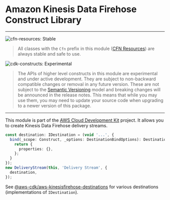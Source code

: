 # Amazon Kinesis Data Firehose Construct Library
<!--BEGIN STABILITY BANNER-->

---

![cfn-resources: Stable](https://img.shields.io/badge/cfn--resources-stable-success.svg?style=for-the-badge)

> All classes with the `Cfn` prefix in this module ([CFN Resources]) are always stable and safe to use.
>
> [CFN Resources]: https://docs.aws.amazon.com/cdk/latest/guide/constructs.html#constructs_lib

![cdk-constructs: Experimental](https://img.shields.io/badge/cdk--constructs-experimental-important.svg?style=for-the-badge)

> The APIs of higher level constructs in this module are experimental and under active development.
> They are subject to non-backward compatible changes or removal in any future version. These are
> not subject to the [Semantic Versioning](https://semver.org/) model and breaking changes will be
> announced in the release notes. This means that while you may use them, you may need to update
> your source code when upgrading to a newer version of this package.

---

<!--END STABILITY BANNER-->

This module is part of the [AWS Cloud Development Kit](https://github.com/aws/aws-cdk) project. It allows you to create Kinesis Data Firehose delivery streams.

```ts
const destination: IDestination = (void '...', {
  bind(_scope: Construct, _options: DestinationBindOptions): DestinationConfig {
    return {
      properties: {},
    };
  }
});
new DeliveryStream(this, 'Delivery Stream', {
  destination,
});
```

See [@aws-cdk/aws-kinesisfirehose-destinations](../aws-kinesisfirehose-destinations) for various destinations (implementations of `IDestination`).
